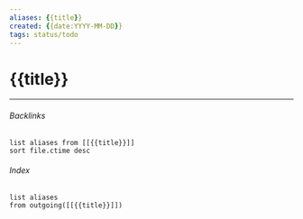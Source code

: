 ```yaml
---
aliases: {{title}}
created: {{date:YYYY-MM-DD}}
tags: status/todo
---
```


# {{title}}


---
###### Backlinks
```dataview
list aliases from [[{{title}}]]
sort file.ctime desc
```

###### Index
```dataview
list aliases
from outgoing([[{{title}}]])
```